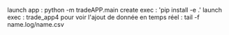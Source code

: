 launch app :  python -m tradeAPP.main
create exec : 'pip install -e .'
launch exec : trade_app4
pour voir l'ajout de donnée en temps réel : tail -f name.log/name.csv